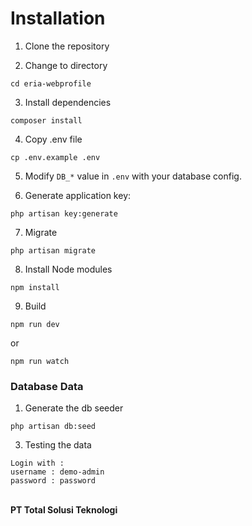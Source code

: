 # Installation

1. Clone the repository

2. Change to directory

````
cd eria-webprofile
````   

3. Install dependencies

````
composer install
````

4. Copy .env file

```
cp .env.example .env
```

5. Modify `DB_*` value in `.env` with your database config.

6. Generate application key:

````
php artisan key:generate
````

7. Migrate
````
php artisan migrate
````

8. Install Node modules
````
npm install
````

9. Build

````
npm run dev
````
or
````
npm run watch
````

### Database Data

1. Generate the db seeder

````
php artisan db:seed
````

3. Testing the data
```
Login with :
username : demo-admin
password : password
```

<br>
<b>PT Total Solusi Teknologi</b>